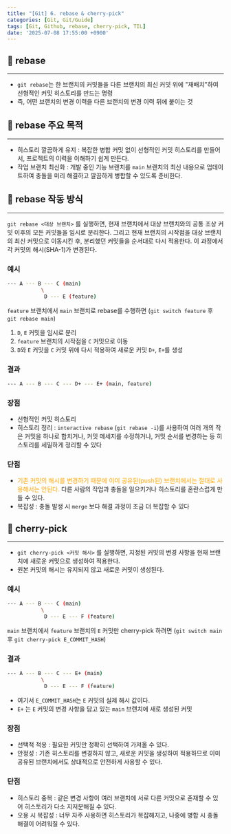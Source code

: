 ```yaml
---
title: "[Git] 6. rebase & cherry-pick"
categories: [Git, Git/Guide]
tags: [Git, Github, rebase, cherry-pick, TIL]
date: '2025-07-08 17:55:00 +0900'
---
```


## 🚀 rebase

---

- `git rebase`는 한 브랜치의 커밋들을 다른 브랜치의 최신 커밋 위에 "재배치"하여 선형적인 커밋 히스토리를 만드는 명령
- 즉, 어떤 브랜치의 변경 이력을 다른 브랜치의 변경 이력 뒤에 붙이는 것

## 🚀 rebase 주요 목적

---

- 히스토리 깔끔하게 유지
  : 복잡한 병합 커밋 없이 선형적인 커밋 히스토리를 만들어서, 프로젝트의 이력을 이해하기 쉽게 만든다.
- 작업 브랜치 최신화
  : 개발 중인 기능 브랜치를 `main` 브랜치의 최신 내용으로 업데이트하여 충돌을 미리 해결하고 깔끔하게 병합할 수 있도록 준비한다.

## 🚀 rebase 작동 방식

---

`git rebase <대상 브랜치>` 를 실행하면, 현재 브랜치에서 대상 브랜치와의 공통 조상 커밋 이후의 모든 커밋들을 임시로 분리한다. 그리고 현재 브랜치의 시작점을 대상 브랜치의 최신 커밋으로 이동시킨 후, 분리했던 커밋들을 순서대로 다시 적용한다. 이 과정에서 각 커밋의 해시(SHA-1)가 변경된다.

### 예시

```bash
--- A --- B --- C (main)
           \
            D --- E (feature)
```

`feature` 브랜치에서 `main` 브랜치로 rebase를 수행하면 (`git switch feature` 후 `git rebase main`)
1. `D`, `E` 커밋을 임시로 분리
2. `feature` 브랜치의 시작점을 `C` 커밋으로 이동
3. `D`와 `E` 커밋을 `C` 커밋 위에 다시 적용하여 새로운 커밋 `D+`, `E+`를 생성

### 결과

```bash
--- A --- B --- C --- D+ --- E+ (main, feature)
```

### 장점

- 선형적인 커밋 히스토리
- 히스토리 정리
  : `interactive rebase` (`git rebase -i`)를 사용하여 여러 개의 작은 커밋을 하나로 합치거나, 커밋 메세지를 수정하거나, 커밋 순서를 변경하는 등 히스토리를 세밀하게 정리할 수 있다

### 단점

- <span style="color: orange;">기존 커밋의 해시를 변경하기 때문에 이미 공유된(push된) 브랜치에서는 절대로 사용해서는 안된다.</span> 다른 사람의 작업과 충돌을 일으키거나 히스토리를 혼란스럽게 만들 수 있다.
- 복잡성
  : 충돌 발생 시 `merge` 보다 해결 과정이 조금 더 복잡할 수 있다

## 🚀 cherry-pick

---

- `git cherry-pick <커밋 해시>` 를 실행하면, 지정된 커밋의 변경 사항을 현재 브랜치에 새로운 커밋으로 생성하여 적용한다.
- 원본 커밋의 해시는 유지되지 않고 새로운 커밋이 생성된다.

### 예시

```bash
--- A --- B --- C (main)
           \
            D --- E --- F (feature)
```

`main` 브랜치에서 `feature` 브랜치의 `E` 커밋만 cherry-pick 하려면 (`git switch main` 후 `git cherry-pick E_COMMIT_HASH`)

### 결과

```bash
--- A --- B --- C --- E+ (main)
           \
            D --- E --- F (feature)
```

- 여기서 `E_COMMIT_HASH`는 `E` 커밋의 실제 해시 값이다.
- `E+` 는 `E` 커밋의 변경 사항을 담고 있는 `main` 브랜치에 새로 생성된 커밋

### 장점

- 선택적 적용
  : 필요한 커밋만 정확히 선택하여 가져올 수 있다.
- 안정성
  : 기존 히스토리를 변경하지 않고, 새로운 커밋을 생성하여 적용하므로 이미 공유된 브랜치에서도 상대적으로 안전하게 사용할 수 있다.

### 단점

- 히스토리 중복
  : 같은 변경 사항이 여러 브랜치에 서로 다른 커밋으로 존재할 수 있어 히스토리가 다소 지저분해질 수 있다.
- 오용 시 복잡성
  : 너무 자주 사용하면 히스토리가 복잡해지고, 나중에 병합 시 충돌 해결이 어려워질 수 있다.